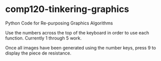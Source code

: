 # comp120-tinkering-graphics
Python Code for Re-purposing Graphics Algorithms

Use the numbers across the top of the keyboard in order to use each function. Currently 1 through 5 work.

Once all images have been generated using the number keys, press 9 to display the piece de resistance.
